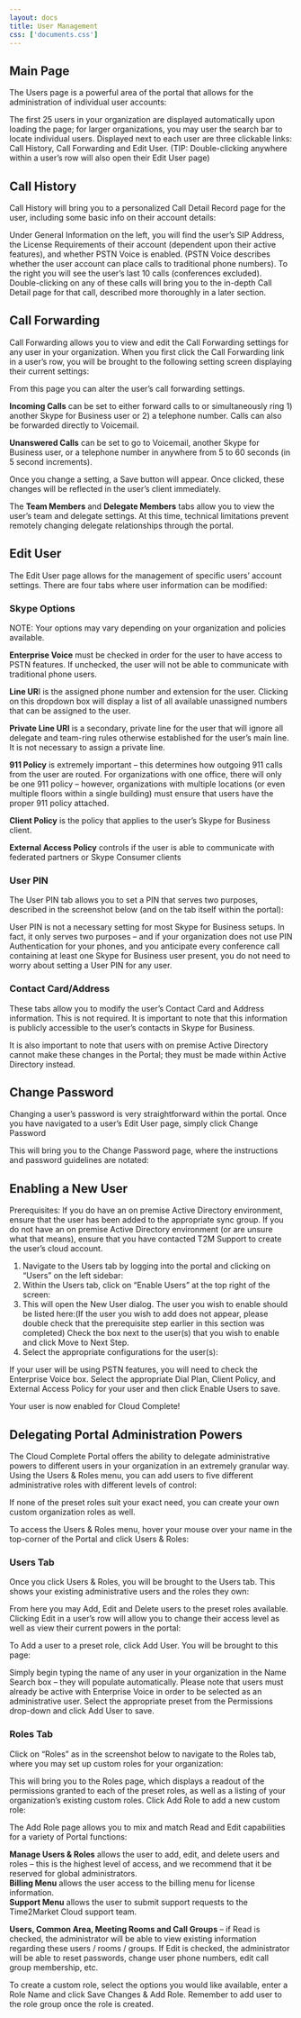 ```yaml
---
layout: docs
title: User Management
css: ['documents.css']
---
```


## Main Page

The Users page is a powerful area of the portal that allows for the administration of individual user accounts: 

The first 25 users in your organization are displayed automatically upon loading the page; for larger organizations, you may user the search bar to locate individual users. Displayed next to each user are three clickable links: Call History, Call Forwarding and Edit User. 
(TIP: Double-clicking anywhere within a user’s row will also open their Edit User page) 

## Call History

Call History will bring you to a personalized Call Detail Record page for the user, including some basic info on their account details: 

Under General Information on the left, you will find the user’s SIP Address, the License Requirements of their account (dependent upon their active features), and whether PSTN Voice is enabled. (PSTN Voice describes whether the user account can place calls to traditional phone numbers). To the right you will see the user’s last 10 calls (conferences excluded). Double-clicking on any of these calls will bring you to the in-depth Call Detail page for that call, described more thoroughly in a later section.

## Call Forwarding

Call Forwarding allows you to view and edit the Call Forwarding settings for any user in your organization. When you first click the Call Forwarding link in a user’s row, you will be brought to the following setting screen displaying their current settings: 

From this page you can alter the user’s call forwarding settings.

**Incoming Calls** can be set to either forward calls to or simultaneously ring 1) another Skype for Business user or 2) a telephone number. Calls can also be forwarded directly to Voicemail.  

**Unanswered Calls** can be set to go to Voicemail, another Skype for Business user, or a telephone number in anywhere from 5 to 60 seconds (in 5 second increments).  

Once you change a setting, a Save button will appear. Once clicked, these changes will be reflected in the user’s client immediately.  

The **Team Members** and **Delegate Members** tabs allow you to view the user’s team and delegate settings. At this time, technical limitations prevent remotely changing delegate relationships through the portal.  

## Edit User

The Edit User page allows for the management of specific users’ account settings. There are four tabs where user information can be modified: 

### Skype Options

NOTE: Your options may vary depending on your organization and policies available.

**Enterprise Voice** must be checked in order for the user to have access to PSTN features. If unchecked, the user will not be able to communicate with traditional phone users.  
 
**Line UR**I is the assigned phone number and extension for the user. Clicking on this dropdown box will display a list of all available unassigned numbers that can be assigned to the user.  
 
**Private Line URI** is a secondary, private line for the user that will ignore all delegate and team-ring rules otherwise established for the user’s main line. It is not necessary to assign a private line.  
 
**911 Policy** is extremely important – this determines how outgoing 911 calls from the user are routed. For organizations with one office, there will only be one 911 policy – however, organizations with multiple locations (or even multiple floors within a single building) must ensure that users have the proper 911 policy attached.  

**Client Policy** is the policy that applies to the user’s Skype for Business client.

**External Access Policy** controls if the user is able to communicate with federated partners or Skype Consumer clients 

### User PIN

The User PIN tab allows you to set a PIN that serves two purposes, described in the screenshot below (and on the tab itself within the portal): 

User PIN is not a necessary setting for most Skype for Business setups. In fact, it only serves two purposes – and if your organization does not use PIN Authentication for your phones, and you anticipate every conference call containing at least one Skype for Business user present, you do not need to worry about setting a User PIN for any user.  

### Contact Card/Address

These tabs allow you to modify the user’s Contact Card and Address information. This is not required. It is important to note that this information is publicly accessible to the user’s contacts in Skype for Business.  

It is also important to note that users with on premise Active Directory cannot make these changes in the Portal; they must be made within Active Directory instead.  

## Change Password

Changing a user’s password is very straightforward within the portal. Once you have navigated to a user’s Edit User page, simply click Change Password

This will bring you to the Change Password page, where the instructions and password guidelines are notated: 

## Enabling a New User

Prerequisites: If you do have an on premise Active Directory environment, ensure that the user has been added to the appropriate sync group. If you do not have an on premise Active Directory environment (or are unsure what that means), ensure that you have contacted T2M Support to create the user’s cloud account.

1. Navigate to the Users tab by logging into the portal and clicking on “Users” on the left sidebar: 
2. Within the Users tab, click on “Enable Users” at the top right of the screen:
3. This will open the New User dialog. The user you wish to enable should be listed here:(If the user you wish to add does not appear, please double check that the prerequisite step earlier in this section was completed) Check the box next to the user(s) that you wish to enable and click Move to Next Step.  
4. Select the appropriate configurations for the user(s): 

If your user will be using PSTN features, you will need to check the Enterprise Voice box. Select the appropriate Dial Plan, Client Policy, and External Access Policy for your user and then click Enable Users to save.  

Your user is now enabled for Cloud Complete! 

## Delegating Portal Administration Powers

The Cloud Complete Portal offers the ability to delegate administrative powers to different users in your organization in an extremely granular way. Using the Users & Roles menu, you can add users to five different administrative roles with different levels of control: 

If none of the preset roles suit your exact need, you can create your own custom organization roles as well. 
 
To access the Users & Roles menu, hover your mouse over your name in the top-corner of the Portal and click Users & Roles: 

### Users Tab

Once you click Users & Roles, you will be brought to the Users tab. This shows your existing administrative users and the roles they own:  

From here you may Add, Edit and Delete users to the preset roles available. Clicking Edit in a user’s row will allow you to change their access level as well as view their current powers in the portal: 

To Add a user to a preset role, click Add User. You will be brought to this page: 

 
Simply begin typing the name of any user in your organization in the Name Search box – they will populate automatically. Please note that users must already be active with Enterprise Voice in order to be selected as an administrative user. Select the appropriate preset from the Permissions drop-down and click Add User to save.  

### Roles Tab

Click on “Roles” as in the screenshot below to navigate to the Roles tab, where you may set up custom roles for your organization: 

This will bring you to the Roles page, which displays a readout of the permissions granted to each of the preset roles, as well as a listing of your organization’s existing custom roles. Click Add Role to add a new custom role: 

The Add Role page allows you to mix and match Read and Edit capabilities for a variety of Portal functions: 

**Manage Users & Roles** allows the user to add, edit, and delete users and roles – this is the highest level of access, and we recommend that it be reserved for global administrators.  
**Billing Menu** allows the user access to the billing menu for license information.  
**Support Menu** allows the user to submit support requests to the Time2Market Cloud support team.  
 
**Users, Common Area, Meeting Rooms and Call Groups** – if Read is checked, the administrator will be able to view existing information regarding these users / rooms / groups. If Edit is checked, the administrator will be able to reset passwords, change user phone numbers, edit call group membership, etc.  
 
To create a custom role, select the options you would like available, enter a Role Name and click Save Changes & Add Role. Remember to add user to the role group once the role is created.  
